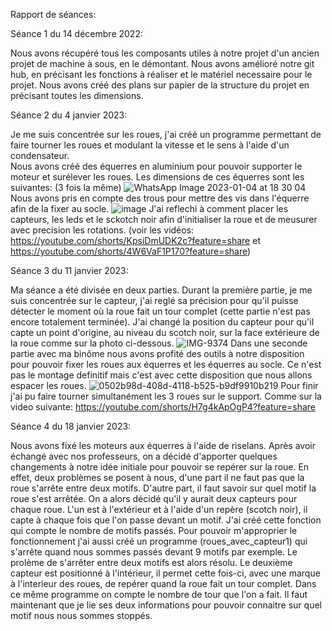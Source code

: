 Rapport de séances:

Séance 1 du 14 décembre 2022:

Nous avons récupéré tous les composants utiles à notre projet d'un ancien projet de machine à sous, en le démontant.
Nous avons amélioré notre git hub, en précisant les fonctions à réaliser et le matériel necessaire pour le projet.
Nous avons créé des plans sur papier de la structure du projet en précisant toutes les dimensions.


Séance 2 du 4 janvier 2023:

Je me suis concentrée sur les roues, j'ai créé un programme permettant de faire tourner les roues et modulant la vitesse et le sens à l'aide d'un condensateur.  
Nous avons créé des équerres en aluminium pour pouvoir supporter le moteur et surélever les roues.
Les dimensions de ces équerres sont les suivantes: (3 fois la même)
![WhatsApp Image 2023-01-04 at 18 30 04](https://user-images.githubusercontent.com/119940151/210615158-91b0050e-1ef6-4d2e-b4c1-8c07a88257fc.jpeg)
Nous avons pris en compte des trous pour mettre des vis dans l'équerre afin de la fixer au socle.
![image](https://user-images.githubusercontent.com/119940151/210615632-26e83154-eaba-4a32-948e-85a3110865f3.png)
J'ai reflechi à comment placer les capteurs, les leds  et le sckotch noir afin d'initialiser la roue et de meusurer avec precision les rotations. (voir les vidéos: https://youtube.com/shorts/KpsiDmUDK2c?feature=share et https://youtube.com/shorts/4W6VaF1P170?feature=share)


Séance 3 du 11 janvier 2023:

Ma séance a été divisée en deux parties. Durant la première partie, je me suis concentrée sur le capteur, j'ai reglé sa précision pour qu'il puisse détecter le moment où la roue fait un tour complet (cette partie n'est pas encore totalement terminée). J'ai changé la position du capteur pour qu'il capte un point d'origine, au niveau du scotch noir, sur la face extérieure de la roue comme sur la photo ci-dessous.
![IMG-9374](https://user-images.githubusercontent.com/119940151/211874066-65351159-db79-4bae-a3e1-ce4ed914d1c7.jpg)
Dans une seconde partie avec ma binôme nous avons profité des outils à notre disposition pour pouvoir fixer les roues aux équerres et les équerres au socle. Ce n'est pas le montage definitif mais c'est avec cette disposition que nous allons espacer les roues.
![0502b98d-408d-4118-b525-b9df9910b219](https://user-images.githubusercontent.com/119940151/211877055-9e89e108-3ac6-492e-bd19-2f3b0c994628.JPG)
Pour finir j'ai pu faire tourner simultanément les 3 roues sur le support. Comme sur la video suivante: https://youtube.com/shorts/H7g4kApOgP4?feature=share 

Séance 4 du 18 janvier 2023:

Nous avons fixé les moteurs aux équerres à l'aide de riselans. Après avoir échangé avec nos professeurs, on a décidé d'apporter quelques changements à notre idée initiale pour pouvoir se repérer sur la roue. En effet, deux problèmes se posent à nous, d'une part il ne faut pas que la roue s'arrête entre deux motifs. D'autre part, il faut savoir sur quel motif la roue s'est arrêtée.
On a alors décidé qu'il y aurait deux capteurs pour chaque roue. L'un est à l'extérieur et à l'aide d'un repère (scotch noir), il capte à chaque fois que l'on passe devant un motif. J'ai créé cette fonction qui compte le nombre de motifs passés. 
Pour pouvoir m'approprier le fonctionnement j'ai aussi créé un programme (roues_avec_capteur1) qui s'arrête quand nous sommes passés devant 9 motifs par exemple. Le prolème de s'arrêter entre deux motifs est alors résolu.
Le deuxième capteur est positionné à l'intérieur, il permet cette fois-ci, avec une marque à l'interieur des roues, de repérer quand la roue fait un tour complet. Dans ce même programme on compte le nombre de tour que l'on a fait. Il faut maintenant que je lie ses deux informations pour pouvoir connaitre sur quel motif nous nous sommes stoppés.
